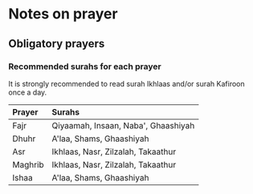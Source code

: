 # Notes on prayer

## Obligatory prayers

### Recommended surahs for each prayer

It is strongly recommended to read surah Ikhlaas and/or surah Kafiroon once a day.

| Prayer     | Surahs                              |
| :--------  | :-----------------------------------|
| Fajr       | Qiyaamah, Insaan, Naba', Ghaashiyah |
| Dhuhr      | A'laa, Shams, Ghaashiyah            |
| Asr        | Ikhlaas, Nasr, Zilzalah, Takaathur  |
| Maghrib    | Ikhlaas, Nasr, Zilzalah, Takaathur  |
| Ishaa      | A'laa, Shams, Ghaashiyah            |
